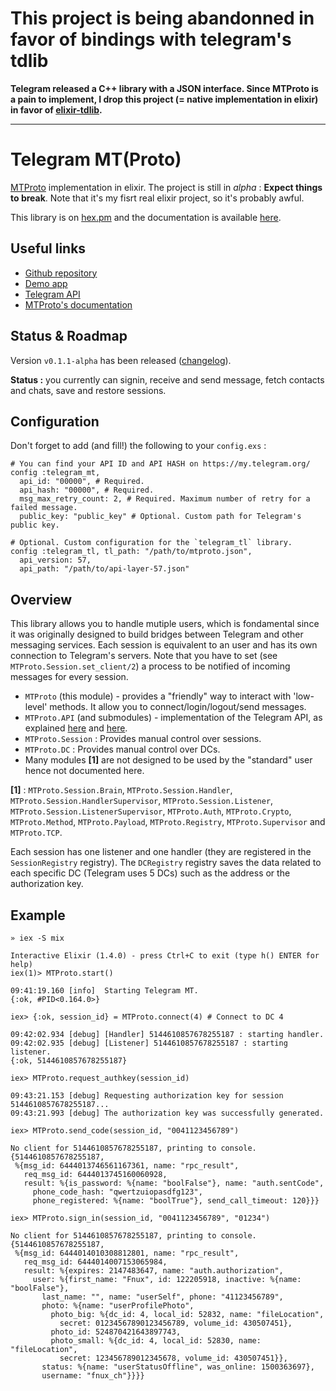 # This project is being abandonned in favor of bindings with telegram's tdlib

**Telegram released a C++ library with a JSON interface. Since MTProto is a
pain to implement, I drop this project (= native implementation in elixir) in
favor of [elixir-tdlib](https://gitlab.com/Fnux/elixir-tdlib).**

----

# Telegram MT(Proto)

[MTProto](https://core.telegram.org/mtproto) implementation in elixir.
The project is still in *alpha* : **Expect things to break**.
Note that it's my fisrt real elixir project, so it's probably awful.

This library is on [hex.pm](https://hex.pm/packages/telegram_mt) and
the documentation is available [here](https://hexdocs.pm/telegram_mt/MTProto.html).

## Useful links

  * [Github repository](https://github.com/Fnux/telegram-mt-elixir)
  * [Demo app](https://github.com/Fnux/telegram-client-elixir-demo)
  * [Telegram API](https://core.telegram.org/api#telegram-api)
  * [MTProto's documentation](https://core.telegram.org/mtproto)

## Status & Roadmap

Version `v0.1.1-alpha` has been released ([changelog](changelog.md)).

**Status :** you currently can signin, receive and send message, fetch
contacts and chats, save and restore sessions.

## Configuration

Don't forget to add (and fill!) the following to your `config.exs` :

```
# You can find your API ID and API HASH on https://my.telegram.org/
config :telegram_mt,
  api_id: "00000", # Required.
  api_hash: "00000", # Required.
  msg_max_retry_count: 2, # Required. Maximum number of retry for a failed message.
  public_key: "public_key" # Optional. Custom path for Telegram's public key.

# Optional. Custom configuration for the `telegram_tl` library.
config :telegram_tl, tl_path: "/path/to/mtproto.json",
  api_version: 57,
  api_path: "/path/to/api-layer-57.json"
```

## Overview

This library allows you to handle mutiple users, which is fondamental since
it was originally designed to build bridges between Telegram
and other messaging services. Each session is equivalent to an user and has
its own connection to Telegram's servers. Note that you have to set
(see `MTProto.Session.set_client/2`) a process to be notified of incoming
messages for every session.

* `MTProto` (this module) - provides a "friendly" way to interact with
'low-level' methods. It allow you to connect/login/logout/send messages.
* `MTProto.API` (and submodules) - implementation of the Telegram API, as explained
[here](https://core.telegram.org/api#telegram-api) and
[here](https://core.telegram.org/schema).
* `MTProto.Session` : Provides manual control over sessions.
* `MTProto.DC` : Provides manual control over DCs.
* Many modules **[1]** are not designed to be used by
the "standard" user hence not documented here.

**[1]** : `MTProto.Session.Brain`, `MTProto.Session.Handler`,
  `MTProto.Session.HandlerSupervisor`, `MTProto.Session.Listener`,
  `MTProto.Session.ListenerSupervisor`, `MTProto.Auth`, `MTProto.Crypto`,
  `MTProto.Method`, `MTProto.Payload`, `MTProto.Registry`,
  `MTProto.Supervisor` and `MTProto.TCP`.

Each session has one listener and one handler (they are registered in the
`SessionRegistry` registry). The `DCRegistry` registry saves the data related to each specific DC
(Telegram uses 5 DCs) such as the address or the authorization key.

## Example

```
» iex -S mix

Interactive Elixir (1.4.0) - press Ctrl+C to exit (type h() ENTER for help)
iex(1)> MTProto.start()

09:41:19.160 [info]  Starting Telegram MT.
{:ok, #PID<0.164.0>}

iex> {:ok, session_id} = MTProto.connect(4) # Connect to DC 4

09:42:02.934 [debug] [Handler] 5144610857678255187 : starting handler.
09:42:02.935 [debug] [Listener] 5144610857678255187 : starting listener.
{:ok, 5144610857678255187}

iex> MTProto.request_authkey(session_id)

09:43:21.153 [debug] Requesting authorization key for session 5144610857678255187...
09:43:21.993 [debug] The authorization key was successfully generated.

iex> MTProto.send_code(session_id, "0041123456789")

No client for 5144610857678255187, printing to console.
{5144610857678255187,
 %{msg_id: 6444013746561167361, name: "rpc_result",
   req_msg_id: 6444013745160060928,
   result: %{is_password: %{name: "boolFalse"}, name: "auth.sentCode",
     phone_code_hash: "qwertzuiopasdfg123",
     phone_registered: %{name: "boolTrue"}, send_call_timeout: 120}}}

iex> MTProto.sign_in(session_id, "0041123456789", "01234")

No client for 5144610857678255187, printing to console.
{5144610857678255187,
 %{msg_id: 6444014010308812801, name: "rpc_result",
   req_msg_id: 6444014007153065984,
   result: %{expires: 2147483647, name: "auth.authorization",
     user: %{first_name: "Fnux", id: 122205918, inactive: %{name: "boolFalse"},
       last_name: "", name: "userSelf", phone: "41123456789",
       photo: %{name: "userProfilePhoto",
         photo_big: %{dc_id: 4, local_id: 52832, name: "fileLocation",
           secret: 01234567890123456789, volume_id: 430507451},
         photo_id: 524870421643897743,
         photo_small: %{dc_id: 4, local_id: 52830, name: "fileLocation",
           secret: 123456789012345678, volume_id: 430507451}},
       status: %{name: "userStatusOffline", was_online: 1500363697},
       username: "fnux_ch"}}}}
```
